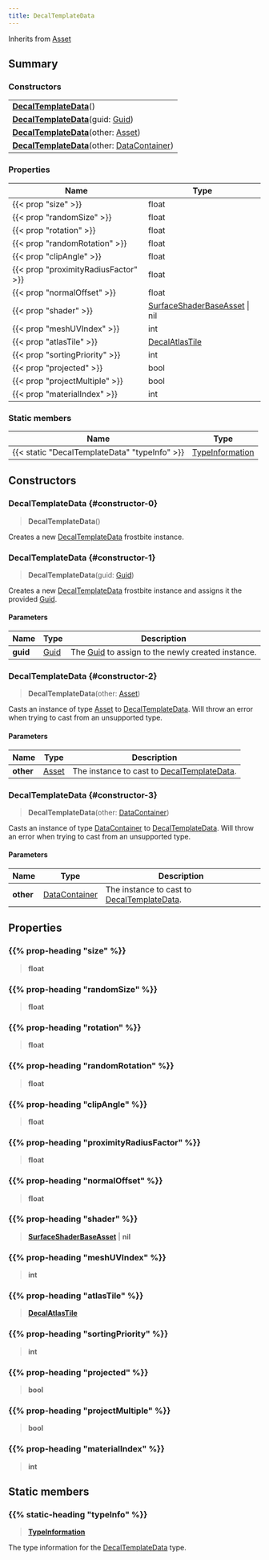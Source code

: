 ```yaml
---
title: DecalTemplateData
---
```


Inherits from [Asset](/vext/ref/fb/asset)

## Summary

### Constructors

|  |
| --- |
| **[DecalTemplateData](#constructor-0)**() |
| **[DecalTemplateData](#constructor-1)**(guid: [Guid](/vext/ref/shared/type/guid)) |
| **[DecalTemplateData](#constructor-2)**(other: [Asset](/vext/ref/fb/asset)) |
| **[DecalTemplateData](#constructor-3)**(other: [DataContainer](/vext/ref/shared/type/datacontainer)) |

### Properties

| Name | Type |
| ---- | ---- |
| {{< prop "size" >}} | float |
| {{< prop "randomSize" >}} | float |
| {{< prop "rotation" >}} | float |
| {{< prop "randomRotation" >}} | float |
| {{< prop "clipAngle" >}} | float |
| {{< prop "proximityRadiusFactor" >}} | float |
| {{< prop "normalOffset" >}} | float |
| {{< prop "shader" >}} | [SurfaceShaderBaseAsset](/vext/ref/fb/surfaceshaderbaseasset) \| nil |
| {{< prop "meshUVIndex" >}} | int |
| {{< prop "atlasTile" >}} | [DecalAtlasTile](/vext/ref/fb/decalatlastile) |
| {{< prop "sortingPriority" >}} | int |
| {{< prop "projected" >}} | bool |
| {{< prop "projectMultiple" >}} | bool |
| {{< prop "materialIndex" >}} | int |

### Static members

| Name | Type |
| ---- | ---- |
| {{< static "DecalTemplateData" "typeInfo" >}} | [TypeInformation](/vext/ref/shared/type/typeinformation) |

## Constructors

### DecalTemplateData {#constructor-0}

> **DecalTemplateData**()

Creates a new [DecalTemplateData](/vext/ref/fb/decaltemplatedata) frostbite instance.

### DecalTemplateData {#constructor-1}

> **DecalTemplateData**(guid: [Guid](/vext/ref/shared/type/guid))

Creates a new [DecalTemplateData](/vext/ref/fb/decaltemplatedata) frostbite instance and assigns it the provided [Guid](/vext/ref/shared/type/guid).

#### Parameters

| Name | Type | Description |
| ---- | ---- | ----------- |
| **guid** | [Guid](/vext/ref/shared/type/guid) | The [Guid](/vext/ref/shared/type/guid) to assign to the newly created instance. |

### DecalTemplateData {#constructor-2}

> **DecalTemplateData**(other: [Asset](/vext/ref/fb/asset))

Casts an instance of type [Asset](/vext/ref/fb/asset) to [DecalTemplateData](/vext/ref/fb/decaltemplatedata). Will throw an error when trying to cast from an unsupported type.

#### Parameters

| Name | Type | Description |
| ---- | ---- | ----------- |
| **other** | [Asset](/vext/ref/fb/asset) | The instance to cast to [DecalTemplateData](/vext/ref/fb/decaltemplatedata). |

### DecalTemplateData {#constructor-3}

> **DecalTemplateData**(other: [DataContainer](/vext/ref/shared/type/datacontainer))

Casts an instance of type [DataContainer](/vext/ref/shared/type/datacontainer) to [DecalTemplateData](/vext/ref/fb/decaltemplatedata). Will throw an error when trying to cast from an unsupported type.

#### Parameters

| Name | Type | Description |
| ---- | ---- | ----------- |
| **other** | [DataContainer](/vext/ref/shared/type/datacontainer) | The instance to cast to [DecalTemplateData](/vext/ref/fb/decaltemplatedata). |

## Properties

### {{% prop-heading "size" %}}

> **float**

### {{% prop-heading "randomSize" %}}

> **float**

### {{% prop-heading "rotation" %}}

> **float**

### {{% prop-heading "randomRotation" %}}

> **float**

### {{% prop-heading "clipAngle" %}}

> **float**

### {{% prop-heading "proximityRadiusFactor" %}}

> **float**

### {{% prop-heading "normalOffset" %}}

> **float**

### {{% prop-heading "shader" %}}

> **[SurfaceShaderBaseAsset](/vext/ref/fb/surfaceshaderbaseasset)** \| **nil**

### {{% prop-heading "meshUVIndex" %}}

> **int**

### {{% prop-heading "atlasTile" %}}

> **[DecalAtlasTile](/vext/ref/fb/decalatlastile)**

### {{% prop-heading "sortingPriority" %}}

> **int**

### {{% prop-heading "projected" %}}

> **bool**

### {{% prop-heading "projectMultiple" %}}

> **bool**

### {{% prop-heading "materialIndex" %}}

> **int**

## Static members

### {{% static-heading "typeInfo" %}}

> **[TypeInformation](/vext/ref/shared/type/typeinformation)**

The type information for the [DecalTemplateData](/vext/ref/fb/decaltemplatedata) type.

